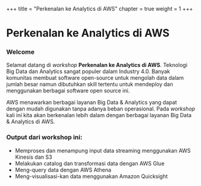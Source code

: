 +++
title = "Perkenalan ke Analytics di AWS"
chapter = true
weight = 1
+++
# Perkenalan ke Analytics di AWS

### Welcome
Selamat datang di *workshop* **Perkenalan ke Analytics di AWS**. Teknologi Big Data dan Analytics sangat populer dalam Industry 4.0. Banyak komunitas membuat software open-source untuk mengolah data dalam jumlah besar namun dibutuhkan skill tertentu untuk mendeploy dan menggunakan berbagai software open source ini.

AWS menawarkan berbagai layanan Big Data & Analytics yang dapat dengan mudah digunakan tanpa adanya beban operasional. Pada *workshop* kali ini kita akan berkenalan lebih dalam dengan berbagai layanan Big Data & Analytics di AWS.

### Output dari workshop ini:
- Memproses dan menampung input data streaming menggunakan AWS Kinesis dan S3
- Melakukan catalog dan transformasi data dengan AWS Glue
- Meng-query data dengan AWS Athena
- Meng-visualisasi-kan data menggunakan Amazon Quicksight